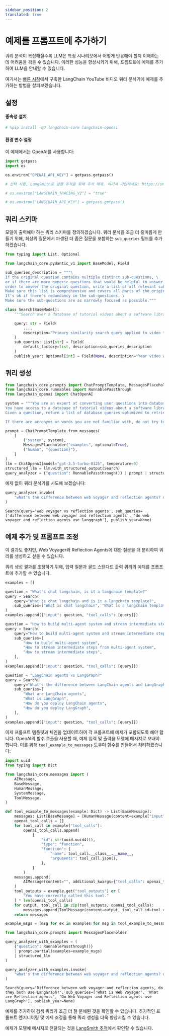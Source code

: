 ```yaml
---
sidebar_position: 2
translated: true
---
```


# 예제를 프롬프트에 추가하기

쿼리 분석이 복잡해질수록 LLM은 특정 시나리오에서 어떻게 반응해야 할지 이해하는 데 어려움을 겪을 수 있습니다. 이러한 성능을 향상시키기 위해, 프롬프트에 예제를 추가하여 LLM을 안내할 수 있습니다.

여기서는 [빠른 시작](/docs/use_cases/query_analysis/quickstart)에서 구축한 LangChain YouTube 비디오 쿼리 분석기에 예제를 추가하는 방법을 살펴보겠습니다.

## 설정

#### 종속성 설치

```python
# %pip install -qU langchain-core langchain-openai

```

#### 환경 변수 설정

이 예제에서는 OpenAI를 사용합니다:

```python
import getpass
import os

os.environ["OPENAI_API_KEY"] = getpass.getpass()

# 선택 사항, LangSmith로 실행 추적을 위해 주석 해제. 여기서 가입하세요: https://smith.langchain.com.

# os.environ["LANGCHAIN_TRACING_V2"] = "true"

# os.environ["LANGCHAIN_API_KEY"] = getpass.getpass()

```

## 쿼리 스키마

모델이 출력해야 하는 쿼리 스키마를 정의하겠습니다. 쿼리 분석을 조금 더 흥미롭게 만들기 위해, 최상위 질문에서 파생된 더 좁은 질문을 포함하는 `sub_queries` 필드를 추가하겠습니다.

```python
from typing import List, Optional

from langchain_core.pydantic_v1 import BaseModel, Field

sub_queries_description = """\
If the original question contains multiple distinct sub-questions, \
or if there are more generic questions that would be helpful to answer in \
order to answer the original question, write a list of all relevant sub-questions. \
Make sure this list is comprehensive and covers all parts of the original question. \
It's ok if there's redundancy in the sub-questions. \
Make sure the sub-questions are as narrowly focused as possible."""

class Search(BaseModel):
    """Search over a database of tutorial videos about a software library."""

    query: str = Field(
        ...,
        description="Primary similarity search query applied to video transcripts.",
    )
    sub_queries: List[str] = Field(
        default_factory=list, description=sub_queries_description
    )
    publish_year: Optional[int] = Field(None, description="Year video was published")
```

## 쿼리 생성

```python
from langchain_core.prompts import ChatPromptTemplate, MessagesPlaceholder
from langchain_core.runnables import RunnablePassthrough
from langchain_openai import ChatOpenAI

system = """You are an expert at converting user questions into database queries. \
You have access to a database of tutorial videos about a software library for building LLM-powered applications. \
Given a question, return a list of database queries optimized to retrieve the most relevant results.

If there are acronyms or words you are not familiar with, do not try to rephrase them."""

prompt = ChatPromptTemplate.from_messages(
    [
        ("system", system),
        MessagesPlaceholder("examples", optional=True),
        ("human", "{question}"),
    ]
)
llm = ChatOpenAI(model="gpt-3.5-turbo-0125", temperature=0)
structured_llm = llm.with_structured_output(Search)
query_analyzer = {"question": RunnablePassthrough()} | prompt | structured_llm
```

예제 없이 쿼리 분석기를 시도해 보겠습니다:

```python
query_analyzer.invoke(
    "what's the difference between web voyager and reflection agents? do both use langgraph?"
)
```

```output
Search(query='web voyager vs reflection agents', sub_queries=['difference between web voyager and reflection agents', 'do web voyager and reflection agents use langgraph'], publish_year=None)
```

## 예제 추가 및 프롬프트 조정

이 결과도 좋지만, Web Voyager와 Reflection Agents에 대한 질문을 더 분리하여 쿼리를 생성하고 싶을 수 있습니다.

쿼리 생성 결과를 조정하기 위해, 입력 질문과 골드 스탠다드 출력 쿼리의 예제를 프롬프트에 추가할 수 있습니다.

```python
examples = []
```

```python
question = "What's chat langchain, is it a langchain template?"
query = Search(
    query="What is chat langchain and is it a langchain template?",
    sub_queries=["What is chat langchain", "What is a langchain template"],
)
examples.append({"input": question, "tool_calls": [query]})
```

```python
question = "How to build multi-agent system and stream intermediate steps from it"
query = Search(
    query="How to build multi-agent system and stream intermediate steps from it",
    sub_queries=[
        "How to build multi-agent system",
        "How to stream intermediate steps from multi-agent system",
        "How to stream intermediate steps",
    ],
)
examples.append({"input": question, "tool_calls": [query]})
```

```python
question = "LangChain agents vs LangGraph?"
query = Search(
    query="What's the difference between LangChain agents and LangGraph? How do you deploy them?",
    sub_queries=[
        "What are LangChain agents",
        "What is LangGraph",
        "How do you deploy LangChain agents",
        "How do you deploy LangGraph",
    ],
)
examples.append({"input": question, "tool_calls": [query]})
```

이제 프롬프트 템플릿과 체인을 업데이트하여 각 프롬프트에 예제가 포함되도록 해야 합니다. OpenAI의 함수 호출을 사용할 때, 예제 입력 및 출력을 모델에 메시지로 보내야 합니다. 이를 위해 `tool_example_to_messages` 도우미 함수를 만들어서 처리하겠습니다:

```python
import uuid
from typing import Dict

from langchain_core.messages import (
    AIMessage,
    BaseMessage,
    HumanMessage,
    SystemMessage,
    ToolMessage,
)

def tool_example_to_messages(example: Dict) -> List[BaseMessage]:
    messages: List[BaseMessage] = [HumanMessage(content=example["input"])]
    openai_tool_calls = []
    for tool_call in example["tool_calls"]:
        openai_tool_calls.append(
            {
                "id": str(uuid.uuid4()),
                "type": "function",
                "function": {
                    "name": tool_call.__class__.__name__,
                    "arguments": tool_call.json(),
                },
            }
        )
    messages.append(
        AIMessage(content="", additional_kwargs={"tool_calls": openai_tool_calls})
    )
    tool_outputs = example.get("tool_outputs") or [
        "You have correctly called this tool."
    ] * len(openai_tool_calls)
    for output, tool_call in zip(tool_outputs, openai_tool_calls):
        messages.append(ToolMessage(content=output, tool_call_id=tool_call["id"]))
    return messages

example_msgs = [msg for ex in examples for msg in tool_example_to_messages(ex)]
```

```python
from langchain_core.prompts import MessagesPlaceholder

query_analyzer_with_examples = (
    {"question": RunnablePassthrough()}
    | prompt.partial(examples=example_msgs)
    | structured_llm
)
```

```python
query_analyzer_with_examples.invoke(
    "what's the difference between web voyager and reflection agents? do both use langgraph?"
)
```

```output
Search(query='Difference between web voyager and reflection agents, do they both use LangGraph?', sub_queries=['What is Web Voyager', 'What are Reflection agents', 'Do Web Voyager and Reflection agents use LangGraph'], publish_year=None)
```

예제를 추가하여 검색 쿼리가 조금 더 잘 분해된 것을 확인할 수 있습니다. 추가적인 프롬프트 엔지니어링 및 예제 조정을 통해 쿼리 생성을 더욱 향상시킬 수 있습니다.

예제가 모델에 메시지로 전달되는 것을 [LangSmith 추적](https://smith.langchain.com/public/aeaaafce-d2b1-4943-9a61-bc954e8fc6f2/r)에서 확인할 수 있습니다.
